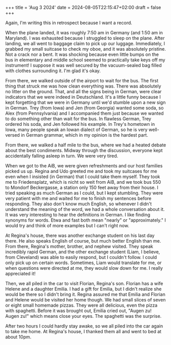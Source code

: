 +++
title = 'Aug 3 2024'
date = 2024-08-05T22:15:47+02:00
draft = false
+++

Again, I'm writing this in retrospect because I want a record.

When the plane landed, it was roughly 7:50 am in Germany (and 1:50 am in Maryland). I was exhausted because I struggled to sleep on the plane. After landing, we all went to baggage claim to pick up our luggage. Immediately, I grabbed my small suitcase to check my oboe, and it was absolutely pristine. Not a crack nor a bent. It was shocking because even little bumps on the bus in elementary and middle school seemed to practically take keys off my instrument! I suppose it was well secured by the vacuum-sealed bag filled with clothes surrounding it. I'm glad it's okay.

From there, we walked outside of the airport to wait for the bus. The first thing that struck me was how clean everything was. There was absolutely no litter on the ground. That, and all the signs being in German, were clear indicators that we were indeed in Deutschland. It's a little funny because I kept forgetting that we were in Germany until we'd stumble upon a new sign in German. Trey (from Iowa) and Jen (from Georgia) wanted some soda, so Alex (from Pennsylvania) and I accompanied them just because we wanted to do something other than wait for the bus. In flawless German, Trey ordered his soda, and Jen followed his example. In Trey's hometown in Iowa, many people speak an Iowan dialect of German, so he is very well-versed in German grammar, which in my opinion is the hardest part.

From there, we walked a half mile to the bus, where we had a heated debate about the best condiments. Midway through the discussion, everyone kept accidentally falling asleep in turn. We were very tired.

When we got to the AiB, we were given refreshments and our host families picked us up. Regina and Udo greeted me and took my suitcases for me even when I insisted (in German) that I could take them myself. They took me to Friedensplatz, which is nicht so weit from AiB, and we took bus 550 to Mondorf Beckergasse, a station only 150 feet away from their house. I tried speaking as much German as I could, but I kept stumbling. They were very patient with me and waited for me to finish my sentences before responding. They also don't know much English, so whenever I didn't understand the meaning of the word, we had a whole conversation about it. It was very interesting to hear the definitions in German. I like finding synonyms for words. Etwa and fast both mean "nearly" or "approximately." I would try and think of more examples but I can't right now.

At Regina's house, there was another exchange student on his last day there. He also speaks English of course, but much better English than me. From there, Regina's mother, brother, and nephew visited. They speak incredibly rapid German, and the other exchange student (Liam, I believe, from Cleveland) was able to easily respond, but I couldn't follow. I could only pick up on certain words. Sometimes, Liam would translate for me, or when questions were directed at me, they would slow down for me. I really appreciated it!

Then, we all piled in the car to visit Florian, Regina's son. Florian has a wife Helene and a daughter Emilia. I had a gift for Emilia, but I didn't realize she would be there so I didn't bring it. Regina assured me that Emilia and Florian and Helene would be visited her home though. We had small slices of seven or eight small homemade pizzas. They were all delicious, even the pizza with spaghetti. Before it was brought out, Emilia cried out, "Augen zu! Augen zu!" which means close your eyes. The spaghetti was the surprise.

After two hours I could hardly stay awake, so we all piled into the car again to take me home. At Regina's house, I thanked them all and went to bed at about 10pm.